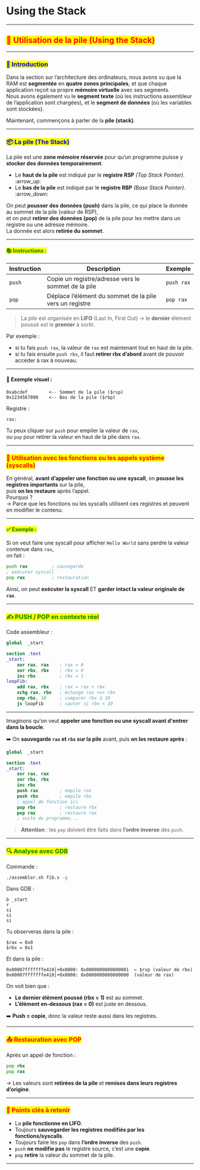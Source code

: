 # Using the Stack

***

## <mark style="color:red;">💾 Utilisation de la pile (Using the Stack)</mark>

***

### <mark style="color:blue;">📌 Introduction</mark>

Dans la section sur l’architecture des ordinateurs, nous avons vu que la RAM est **segmentée** en **quatre zones principales**, et que chaque application reçoit sa propre **mémoire virtuelle** avec ses segments.\
Nous avons également vu le **segment texte** (où les instructions assembleur de l’application sont chargées), et le **segment de données** (où les variables sont stockées).

Maintenant, commençons à parler de la **pile (stack)**.

***

### <mark style="color:blue;">📦 La pile (The Stack)</mark>

La pile est une **zone mémoire réservée** pour qu’un programme puisse y **stocker des données temporairement**.

* Le **haut de la pile** est indiqué par le **registre RSP** _(Top Stack Pointer)_. :arrow\_up:
* Le **bas de la pile** est indiqué par le **registre RBP** _(Base Stack Pointer)_. :arrow\_down:

On peut **pousser des données (push)** dans la pile, ce qui place la donnée au sommet de la pile (valeur de RSP),\
et on peut **retirer des données (pop)** de la pile pour les mettre dans un registre ou une adresse mémoire.\
La donnée est alors **retirée du sommet**.

***

#### <mark style="color:green;">📚 Instructions :</mark>

| Instruction | Description                                             | Exemple    |
| ----------- | ------------------------------------------------------- | ---------- |
| `push`      | Copie un registre/adresse vers le sommet de la pile     | `push rax` |
| `pop`       | Déplace l’élément du sommet de la pile vers un registre | `pop rax`  |

> La pile est organisée en **LIFO** (Last In, First Out) → le **dernier** élément poussé est le **premier** à sortir.

Par exemple :

* si tu fais `push rax`, la valeur de `rax` est maintenant tout en haut de la pile.
* si tu fais ensuite `push rbx`, il faut **retirer rbx d’abord** avant de pouvoir accéder à rax à nouveau.

***

#### 🧠 Exemple visuel :

```
0xabcdef        <-- Sommet de la pile ($rsp)
0x1234567890    <-- Bas de la pile ($rbp)
```

Registre :

```
rax: 
```

Tu peux cliquer sur `push` pour empiler la valeur de `rax`,\
ou `pop` pour retirer la valeur en haut de la pile dans `rax`.

***

### <mark style="color:red;">🧰 Utilisation avec les fonctions ou les appels système (syscalls)</mark>

En général, **avant d’appeler une fonction ou une syscall**, on **pousse les registres importants** sur la pile,\
puis **on les restaure** après l’appel.\
Pourquoi ?\
→ Parce que les fonctions ou les syscalls utilisent ces registres et peuvent en modifier le contenu.

***

#### <mark style="color:green;">✅ Exemple :</mark>

Si on veut faire une syscall pour afficher `Hello World` sans perdre la valeur contenue dans `rax`,\
on fait :

```asm
push rax         ; sauvegarde
; exécuter syscall
pop rax          ; restauration
```

Ainsi, on peut **exécuter la syscall** ET **garder intact la valeur originale de `rax`**.

***

### <mark style="color:green;">✍️ PUSH / POP en contexte réel</mark>

Code assembleur :

```nasm
global  _start

section .text
_start:
    xor rax, rax    ; rax = 0
    xor rbx, rbx    ; rbx = 0
    inc rbx         ; rbx = 1
loopFib:
    add rax, rbx    ; rax = rax + rbx
    xchg rax, rbx   ; échange rax <=> rbx
    cmp rbx, 10     ; comparer rbx à 10
    js loopFib      ; sauter si rbx < 10
```

***

Imaginons qu'on veut **appeler une fonction ou une syscall avant d'entrer dans la boucle**.

➡️ On **sauvegarde `rax` et `rbx` sur la pile** avant, puis **on les restaure après** :

```nasm
global  _start

section .text
_start:
    xor rax, rax
    xor rbx, rbx
    inc rbx
    push rax        ; empile rax
    push rbx        ; empile rbx
    ; appel de fonction ici
    pop rbx         ; restaure rbx
    pop rax         ; restaure rax
    ; suite du programme...
```

> **Attention** : les `pop` doivent être faits dans **l’ordre inverse** des `push`.

***

### <mark style="color:green;">🔍 Analyse avec GDB</mark>

Commande :

```bash
./assembler.sh fib.s -g
```

Dans GDB :

```gdb
b _start
r
si
si
si
```

Tu observeras dans la pile :

```
$rax = 0x0
$rbx = 0x1
```

Et dans la pile :

```
0x00007fffffffe410│+0x0000: 0x0000000000000001  ← $rsp (valeur de rbx)
0x00007fffffffe418│+0x0008: 0x0000000000000000  (valeur de rax)
```

On voit bien que :

* **Le dernier élément poussé (rbx = 1)** est au sommet.
* **L’élément en-dessous (rax = 0)** est juste en dessous.

➡️ **Push = copie**, donc la valeur reste aussi dans les registres.

***

### <mark style="color:red;">📤 Restauration avec POP</mark>

Après un appel de fonction :

```asm
pop rbx
pop rax
```

→ Les valeurs sont **retirées de la pile** et **remises dans leurs registres d’origine**.

***

### <mark style="color:red;">🧠 Points clés à retenir</mark>

* La **pile fonctionne en LIFO**.
* Toujours **sauvegarder les registres modifiés par les fonctions/syscalls**.
* Toujours faire les `pop` dans **l’ordre inverse** des `push`.
* `push` **ne modifie pas** le registre source, c’est une **copie**.
* `pop` **retire** la valeur du sommet de la pile.

***
